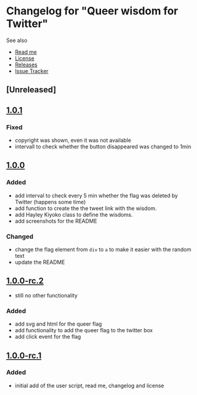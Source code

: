 # Changelog for "Queer wisdom for Twitter"

See also

- [Read me](https://github.com/stephfuchs/queer-wisdom-for-twitter-userscript/blob/master/README.md)
- [License](https://github.com/stephfuchs/queer-wisdom-for-twitter-userscript/blob/master/LICENSE)
- [Releases](https://github.com/stephfuchs/queer-wisdom-for-twitter-userscript/releases)
- [Issue Tracker](https://github.com/stephfuchs/queer-wisdom-for-twitter-userscript/issues)

## [Unreleased]

## [1.0.1](https://github.com/stephfuchs/queer-wisdom-for-twitter-userscript/releases/tag/1.0.1)

### Fixed

- copyright was shown, even it was not available
- intervall to check whether the button disappeared was changed to 1min

## [1.0.0](https://github.com/stephfuchs/queer-wisdom-for-twitter-userscript/releases/tag/1.0.0)

### Added

- add interval to check every 5 min whether the flag was deleted by Twitter (happens some time)
- add function to create the the tweet link with the wisdom.
- add Hayley Kiyoko class to define the wisdoms.
- add screenshots for the README

### Changed

- change the flag element from `div` to `a` to make it easier with the random text
- update the README

## [1.0.0-rc.2](https://github.com/stephfuchs/queer-wisdom-for-twitter-userscript/releases/tag/1.0.0-rc.2)

- still no other functionality

### Added

- add svg and html for the queer flag
- add functionality to add the queer flag to the twitter box
- add click event for the flag

## [1.0.0-rc.1](https://github.com/stephfuchs/queer-wisdom-for-twitter-userscript/releases/tag/1.0.0-rc.1)

### Added

- initial add of the user script, read me, changelog and license

